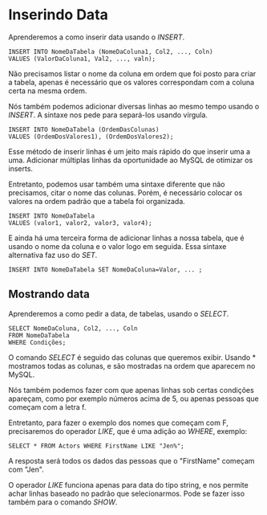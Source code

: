 # Inserindo Data

Aprenderemos a como inserir data usando o *INSERT*.

~~~MySQL
INSERT INTO NomeDaTabela (NomeDaColuna1, Col2, ..., Coln)
VALUES (ValorDaColuna1, Val2, ..., valn);
~~~

Não precisamos listar o nome da coluna em ordem que foi posto para criar a tabela, apenas é necessário que os valores correspondam com a coluna certa na mesma ordem.

Nós também podemos adicionar diversas linhas ao mesmo tempo usando o *INSERT*. A sintaxe nos pede para separá-los usando vírgula.

~~~MySQL
INSERT INTO NomeDaTabela (OrdemDasColunas)
VALUES (OrdemDosValores1), (OrdemDosValores2);
~~~

Esse método de inserir linhas é um jeito mais rápido do que inserir uma a uma. Adicionar múltiplas linhas da oportunidade ao MySQL de otimizar os inserts.

Entretanto, podemos usar também uma sintaxe diferente que não precisamos, citar o nome das colunas. Porém, é necessário colocar os valores na ordem padrão que a tabela foi organizada.

~~~MySQL
INSERT INTO NomeDaTabela
VALUES (valor1, valor2, valor3, valor4);
~~~

E ainda há uma terceira forma de adicionar linhas a nossa tabela, que é usando o nome da coluna e o valor logo em seguida. Essa sintaxe alternativa faz uso do *SET*.

~~~MySQL
INSERT INTO NomeDaTabela SET NomeDaColuna=Valor, ... ;
~~~

## **Mostrando data**

Aprenderemos a como pedir a data, de tabelas, usando o *SELECT*.

~~~MySQL
SELECT NomeDaColuna, Col2, ..., Coln
FROM NomeDaTabela
WHERE Condições;
~~~

O comando *SELECT* é seguido das colunas que queremos exibir. Usando * mostramos todas as colunas, e são mostradas na ordem que aparecem no MySQL.

Nós também podemos fazer com que apenas linhas sob certas condições apareçam, como por exemplo números acima de 5, ou apenas pessoas que começam com a letra
f.

Entretanto, para fazer o exemplo dos nomes que começam com F, precisaremos do operador *LIKE*, que é uma adição ao *WHERE*, exemplo:

~~~MySQL
SELECT * FROM Actors WHERE FirstName LIKE "Jen%";
~~~

A resposta será todos os dados das pessoas que o "FirstName" começam com "Jen".

O operador *LIKE* funciona apenas para data do tipo string, e nos permite achar linhas baseado no padrão que selecionarmos. Pode se fazer isso também para o comando *SHOW*.
